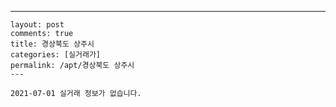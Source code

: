---
    layout: post
    comments: true
    title: 경상북도 상주시
    categories: [실거래가]
    permalink: /apt/경상북도 상주시
    ---

    2021-07-01 실거래 정보가 없습니다.

    
